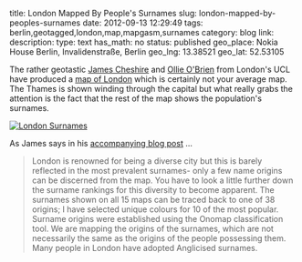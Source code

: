title: London Mapped By People's Surnames
slug: london-mapped-by-peoples-surnames
date: 2012-09-13 12:29:49
tags: berlin,geotagged,london,map,mapgasm,surnames
category: blog
link: 
description: 
type: text
has_math: no
status: published
geo_place: Nokia House Berlin, Invalidenstraße, Berlin
geo_lng: 13.38521
geo_lat: 52.53105

The rather geotastic [James Cheshire](https://twitter.com/spatialanalysis "https://twitter.com/spatialanalysis") and [Ollie O'Brien](https://twitter.com/oobr "https://twitter.com/oobr") from London's UCL have produced a [map of London](https://names.mappinglondon.co.uk/ "https://names.mappinglondon.co.uk/") which is certainly not your average map. The Thames is shown winding through the capital but what really grabs the attention is the fact that the rest of the map shows the population's surnames.

<!-- TEASER_END -->

[![](/wp-content/uploads/2012/09/London-Surnames-1024x740.jpg "London Surnames")](https://names.mappinglondon.co.uk/ "https://names.mappinglondon.co.uk/")

As James says in his [accompanying blog post](https://spatialanalysis.co.uk/2011/01/mapping-londons-surnames/ "https://spatialanalysis.co.uk/2011/01/mapping-londons-surnames/") ...




> London is renowned for being a diverse city but this is barely reflected in the most prevalent surnames- only a few name origins can be discerned from the map. You have to look a little further down the surname rankings for this diversity to become apparent. The surnames shown on all 15 maps can be traced back to one of 38 origins; I have selected unique colours for 10 of the most popular. Surname origins were established using the Onomap classification tool. We are mapping the origins of the surnames, which are not necessarily the same as the origins of the people possessing them. Many people in London have adopted Anglicised surnames.




